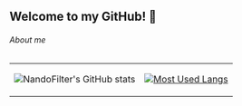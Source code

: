 ## Welcome to my GitHub! 👋

###### About me

<table>
  <tr>
  <tr><td>

![NandoFilter's GitHub stats](https://github-readme-stats.vercel.app/api?username=NandoFilter&theme=tokyonight&show_icons=true)

  <td>

[![Most Used Langs](https://github-readme-stats.vercel.app/api/top-langs/?username=NandoFilter&layout=compact&theme=tokyonight&hide=xslt)](https://github.com/anuraghazra/github-readme-stats)

